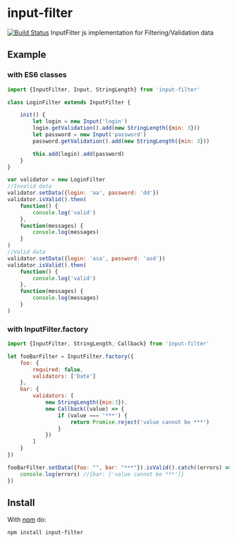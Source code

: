 # input-filter
[![Build Status](https://travis-ci.org/Kr0na/input-filter.svg)](https://travis-ci.org/Kr0na/input-filter)
InputFilter js implementation for Filtering/Validation data

## Example

### with ES6 classes
``` js
import {InputFilter, Input, StringLength} from 'input-filter'

class LoginFilter extends InputFilter {

    init() {
        let login = new Input('login')
        login.getValidation().add(new StringLength({min: 3}))
        let password = new Input('password')
        password.getValidation().add(new StringLength({min: 3}))

        this.add(login).add(password)
    }
}

var validator = new LoginFilter
//Invalid data
validator.setData({login: 'aa', password: 'dd'})
validator.isValid().then(
    function() {
        console.log('valid')
    },
    function(messages) {
        console.log(messages)
    }
)
//Valid data
validator.setData({login: 'asa', password: 'asd'})
validator.isValid().then(
    function() {
        console.log('valid')
    },
    function(messages) {
        console.log(messages)
    }
)
```

### with InputFilter.factory
```js
import {InputFilter, StringLength, Callback} from 'input-filter'

let fooBarFilter = InputFilter.factory({
    foo: {
        required: false,
        validators: ['Date']
    },
    bar: {
        validators: [
            new StringLength({min:3}),
            new Callback((value) => {
                if (value === '***') {
                    return Promise.reject('value cannot be ***')
                }
            })
        ]
    }
})

fooBarFilter.setData({foo: "", bar: "***"}).isValid().catch((errors) => {
    console.log(errors) //{bar: ['value cannot be ***']}
})

```

## Install

With [npm](npmjs.org) do:
```
npm install input-filter
```
